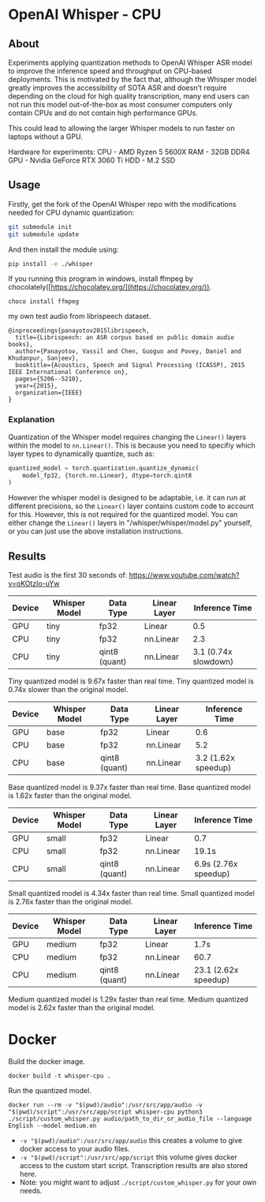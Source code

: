 # OpenAI Whisper - CPU

## About

Experiments applying quantization methods to OpenAI Whisper ASR model
to improve the inference speed and throughput on CPU-based deployments.
This is motivated by the fact that, although the Whisper model greatly
improves the accessibility of SOTA ASR and doesn't require depending
on the cloud for high quality transcription, many end users can not
run this model out-of-the-box as most consumer computers only contain
CPUs and do not contain high performance GPUs.

This could lead to allowing the larger Whisper models to run faster
on laptops without a GPU.

Hardware for experiments: 
CPU - AMD Ryzen 5 5600X 
RAM - 32GB DDR4 
GPU - Nvidia GeForce RTX 3060 Ti 
HDD - M.2 SSD

## Usage

Firstly, get the fork of the OpenAI Whisper repo with the
modifications needed for CPU dynamic quantization:

```bash
git submodule init
git submodule update
```

And then install the module using:

```bash
pip install -e ./whisper
```

If you running this program in windows, install ffmpeg by chocolately([https://chocolatey.org/](https://chocolatey.org/)).

```
choco install ffmpeg
```

my own test audio from librispeech dataset.

```
@inproceedings{panayotov2015librispeech,
  title={Librispeech: an ASR corpus based on public domain audio books},
  author={Panayotov, Vassil and Chen, Guoguo and Povey, Daniel and Khudanpur, Sanjeev},
  booktitle={Acoustics, Speech and Signal Processing (ICASSP), 2015 IEEE International Conference on},
  pages={5206--5210},
  year={2015},
  organization={IEEE}
}
```

### Explanation

Quantization of the Whisper model requires changing the `Linear()`
layers within the model to `nn.Linear()`. This is because you need
to specifiy which layer types to dynamically quantize, such as:

```python
quantized_model = torch.quantization.quantize_dynamic(
    model_fp32, {torch.nn.Linear}, dtype=torch.qint8
)
```

However the whisper model is designed to be adaptable, i.e.
it can run at different precisions, so the `Linear()` layer contains
custom code to account for this. However, this is not required for
the quantized model. You can either change the `Linear()` layers in
"/whisper/whisper/model.py" yourself, or you can just use the above
installation instructions.

## Results

Test audio is the first 30 seconds of: 
https://www.youtube.com/watch?v=oKOtzIo-uYw

| Device | Whisper Model | Data Type     | Linear Layer | Inference Time       |
| ------ | ------------- | ------------- | ------------ | -------------------- |
| GPU    | tiny          | fp32          | Linear       | 0.5                  |
| CPU    | tiny          | fp32          | nn.Linear    | 2.3                  |
| CPU    | tiny          | qint8 (quant) | nn.Linear    | 3.1 (0.74x slowdown) |

Tiny quantized model is 9.67x faster than real time. 
Tiny quantized model is 0.74x slower than the original model.

| Device | Whisper Model | Data Type     | Linear Layer | Inference Time      |
| ------ | ------------- | ------------- | ------------ | ------------------- |
| GPU    | base          | fp32          | Linear       | 0.6                 |
| CPU    | base          | fp32          | nn.Linear    | 5.2                 |
| CPU    | base          | qint8 (quant) | nn.Linear    | 3.2 (1.62x speedup) |

Base quantized model is 9.37x faster than real time. 
Base quantized model is 1.62x faster than the original model.

| Device | Whisper Model | Data Type     | Linear Layer | Inference Time       |
| ------ | ------------- | ------------- | ------------ | -------------------- |
| GPU    | small         | fp32          | Linear       | 0.7                  |
| CPU    | small         | fp32          | nn.Linear    | 19.1s                |
| CPU    | small         | qint8 (quant) | nn.Linear    | 6.9s (2.76x speedup) |

Small quantized model is 4.34x faster than real time. 
Small quantized model is 2.76x faster than the original model.

| Device | Whisper Model | Data Type     | Linear Layer | Inference Time       |
| ------ | ------------- | ------------- | ------------ | -------------------- |
| GPU    | medium        | fp32          | Linear       | 1.7s                 |
| CPU    | medium        | fp32          | nn.Linear    | 60.7                 |
| CPU    | medium        | qint8 (quant) | nn.Linear    | 23.1 (2.62x speedup) |

Medium quantized model is 1.29x faster than real time. 
Medium quantized model is 2.62x faster than the original model.

# Docker

Build the docker image.

```
docker build -t whisper-cpu . 
```

Run the quantized model.

```
docker run --rm -v "$(pwd)/audio":/usr/src/app/audio -v "$(pwd)/script":/usr/src/app/script whisper-cpu python3 ./script/custom_whisper.py audio/path_to_dir_or_audio_file --language English --model medium.en 
```

- ``-v "$(pwd)/audio":/usr/src/app/audio`` this creates a volume to give docker access to your audio files.
- ``-v "$(pwd)/script":/usr/src/app/script`` this volume gives docker access to the custom start script. Transcription results are also stored here.
- Note: you might want to adjust ``./script/custom_whisper.py`` for your own needs.
